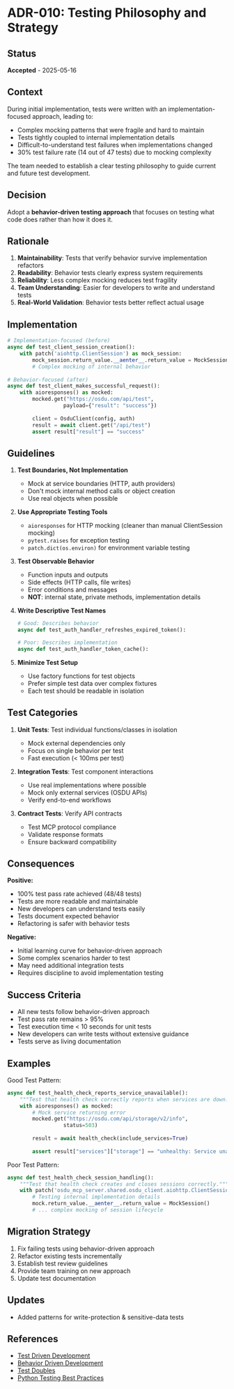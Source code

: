# ADR-010: Testing Philosophy and Strategy

## Status
**Accepted** - 2025-05-16

## Context
During initial implementation, tests were written with an implementation-focused approach, leading to:
- Complex mocking patterns that were fragile and hard to maintain
- Tests tightly coupled to internal implementation details
- Difficult-to-understand test failures when implementations changed
- 30% test failure rate (14 out of 47 tests) due to mocking complexity

The team needed to establish a clear testing philosophy to guide current and future test development.

## Decision
Adopt a **behavior-driven testing approach** that focuses on testing what code does rather than how it does it.

## Rationale
1. **Maintainability**: Tests that verify behavior survive implementation refactors
2. **Readability**: Behavior tests clearly express system requirements
3. **Reliability**: Less complex mocking reduces test fragility
4. **Team Understanding**: Easier for developers to write and understand tests
5. **Real-World Validation**: Behavior tests better reflect actual usage

## Implementation
```python
# Implementation-focused (before)
async def test_client_session_creation():
    with patch('aiohttp.ClientSession') as mock_session:
        mock_session.return_value.__aenter__.return_value = MockSession()
        # Complex mocking of internal behavior
        
# Behavior-focused (after)
async def test_client_makes_successful_request():
    with aioresponses() as mocked:
        mocked.get("https://osdu.com/api/test", 
                  payload={"result": "success"})
        
        client = OsduClient(config, auth)
        result = await client.get("/api/test")
        assert result["result"] == "success"
```

## Guidelines

1. **Test Boundaries, Not Implementation**
   - Mock at service boundaries (HTTP, auth providers)
   - Don't mock internal method calls or object creation
   - Use real objects when possible

2. **Use Appropriate Testing Tools**
   - `aioresponses` for HTTP mocking (cleaner than manual ClientSession mocking)
   - `pytest.raises` for exception testing
   - `patch.dict(os.environ)` for environment variable testing

3. **Test Observable Behavior**
   - Function inputs and outputs
   - Side effects (HTTP calls, file writes)
   - Error conditions and messages
   - **NOT**: internal state, private methods, implementation details

4. **Write Descriptive Test Names**
   ```python
   # Good: Describes behavior
   async def test_auth_handler_refreshes_expired_token():

   # Poor: Describes implementation
   async def test_auth_handler_token_cache():
   ```

5. **Minimize Test Setup**
   - Use factory functions for test objects
   - Prefer simple test data over complex fixtures
   - Each test should be readable in isolation

## Test Categories

1. **Unit Tests**: Test individual functions/classes in isolation
   - Mock external dependencies only
   - Focus on single behavior per test
   - Fast execution (< 100ms per test)

2. **Integration Tests**: Test component interactions
   - Use real implementations where possible
   - Mock only external services (OSDU APIs)
   - Verify end-to-end workflows

3. **Contract Tests**: Verify API contracts
   - Test MCP protocol compliance
   - Validate response formats
   - Ensure backward compatibility

## Consequences

**Positive:**
- 100% test pass rate achieved (48/48 tests)
- Tests are more readable and maintainable
- New developers can understand tests easily
- Tests document expected behavior
- Refactoring is safer with behavior tests

**Negative:**
- Initial learning curve for behavior-driven approach
- Some complex scenarios harder to test
- May need additional integration tests
- Requires discipline to avoid implementation testing

## Success Criteria
- All new tests follow behavior-driven approach
- Test pass rate remains > 95%
- Test execution time < 10 seconds for unit tests
- New developers can write tests without extensive guidance
- Tests serve as living documentation

## Examples

Good Test Pattern:
```python
async def test_health_check_reports_service_unavailable():
    """Test that health check correctly reports when services are down."""
    with aioresponses() as mocked:
        # Mock service returning error
        mocked.get("https://osdu.com/api/storage/v2/info", 
                  status=503)
        
        result = await health_check(include_services=True)
        
        assert result["services"]["storage"] == "unhealthy: Service unavailable"
```

Poor Test Pattern:
```python
async def test_health_check_session_handling():
    """Test that health check creates and closes sessions correctly."""
    with patch('osdu_mcp_server.shared.osdu_client.aiohttp.ClientSession') as mock:
        # Testing internal implementation details
        mock.return_value.__aenter__.return_value = MockSession()
        # ... complex mocking of session lifecycle
```

## Migration Strategy
1. Fix failing tests using behavior-driven approach
2. Refactor existing tests incrementally
3. Establish test review guidelines
4. Provide team training on new approach
5. Update test documentation

## Updates
- Added patterns for write-protection & sensitive-data tests

## References
- [Test Driven Development](https://martinfowler.com/bliki/TestDrivenDevelopment.html)
- [Behavior Driven Development](https://dannorth.net/introducing-bdd/)
- [Test Doubles](https://martinfowler.com/bliki/TestDouble.html)
- [Python Testing Best Practices](https://docs.pytest.org/en/latest/explanation/goodpractices.html)
